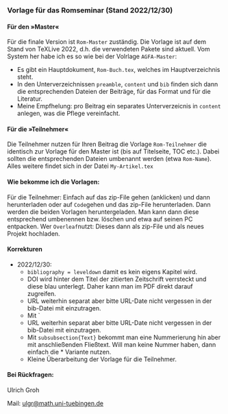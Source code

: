 ### Vorlage für das Romseminar (Stand 2022/12/30)

#### Für den »Master«

Für die finale Version ist `Rom-Master` zuständig. Die Vorlage ist auf dem Stand von TeXLive 2022, d.h. die verwendeten Pakete sind aktuell. Vom System her habe ich es so wie bei der Volrlage `AGFA-Master`:

* Es gibt ein Hauptdokument, `Rom-Buch.tex`, welches im Hauptverzeichnis steht.
* In den Unterverzeichnissen `preamble`,  `content` und `bib` finden sich dann die entsprechenden Dateien der Beiträge, für das Format und für die Literatur.
* Meine Empfhelung: pro Beitrag ein separates Unterverzeicnis in `content` anlegen, was die Pflege vereinfacht.

#### Für die »Teilnehmer«

Die Teilnehmer nutzen für Ihren Beitrag die Vorlage `Rom-Teilnehmer` die identisch zur Vorlage für den Master ist (bis auf Titelseite, TOC etc.). Dabei sollten die entsprechenden Dateien umbenannt werden (etwa `Rom-Name`). Alles weitere findet sich in der Datei `My-Artikel.tex`

#### Wie bekomme ich die Vorlagen:

Für die Teilnehmer: Einfach auf das zip-File gehen (anklicken) und dann herunterladen oder auf `Code`gehen und das zip-File herunterladen. Dann werden die beiden Vorlagen heruntergeladen. Man kann dann diese entsprechend umbenennen bzw. löschen und etwa auf seinen PC entpacken. Wer `Overleaf`nutzt: Dieses dann als zip-File und als neues Projekt hochladen. 

#### Korrekturen

* 2022/12/30: 
  - `bibliography = leveldown` damit es kein eigens Kapitel wird.
  - DOI wird hinter dem Titel der zitierten Zeitschrift verrsteckt und diese blau unterlegt. Daher kann man im PDF direkt darauf zugreifen. 
  - URL weiterhin separat aber bitte URL-Date nicht vergessen in der bib-Datei mit einzutragen.
  - Mit `
  - URL weiterhin separat aber bitte URL-Date nicht vergessen in der bib-Datei mit einzutragen.
  - Mit `subsubsection{Text}` bekommt man eine Nummerierung hin aber mit anschließenden Fließtext. Will man keine Nummer haben, dann einfach die * Variante nutzen.
  - Kleine Überarbeitung der Vorlage für die Teilnehmer.  

#### Bei Rückfragen: 

Ulrich Groh <br>


Mail: <ulgr@math.uni-tuebingen.de>
